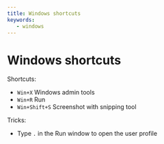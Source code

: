 ```yaml
---
title: Windows shortcuts
keywords:
   - windows
---
```


# Windows shortcuts

Shortcuts:

* `Win+X` Windows admin tools
* `Win+R` Run
* `Win+Shift+S` Screenshot with snipping tool

Tricks:

* Type `.` in the Run window to open the user profile
